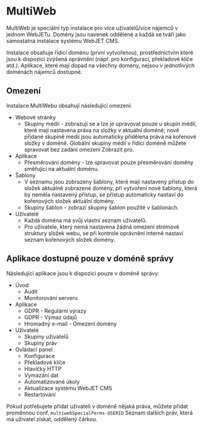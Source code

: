 # MultiWeb

MultiWeb je speciální typ instalace pro více uživatelů/více nájemců v jednom WebJETu. Domény jsou navenek oddělené a každá se tváří jako samostatná instalace systému WebJET CMS.

Instalace obsahuje řídicí doménu (první vytvořenou), prostřednictvím které jsou k dispozici zvýšená oprávnění (např. pro konfiguraci, překladové klíče atd.). Aplikace, které mají dopad na všechny domény, nejsou v jednotlivých doménách nájemců dostupné.

## Omezení

Instalace MultiWebu obsahují následující omezení:
- Webové stránky
  - Skupiny médií - zobrazují se a lze je upravovat pouze u skupin médií, které mají nastavena práva na složky v aktuální doméně; nově přidané skupině médií jsou automaticky přidělena práva na kořenové složky v doméně. Globální skupiny médií v řídicí doméně můžete spravovat bez zadání omezení Zobrazit pro.
- Aplikace
  - Přesměrování domény - lze spravovat pouze přesměrování domény směřující na aktuální doménu.
- Šablony
  - V seznamu jsou zobrazeny šablony, které mají nastavený přístup do složek aktuálně zobrazené domény, při vytvoření nové šablony, která by neměla nastavený přístup, se přístup automaticky nastaví do kořenových složek aktuální domény.
  - Skupiny šablon - zobrazí skupiny šablon použité v šablonách.
- Uživatelé
  - Každá doména má svůj vlastní seznam uživatelů.
  - Pro uživatele, který nemá nastavena žádná omezení stromové struktury složek webu, se při kontrole oprávnění interně nastaví seznam kořenových složek domény.

## Aplikace dostupné pouze v doméně správy

Následující aplikace jsou k dispozici pouze v doméně správy:
- Úvod
  - Audit
  - Monitorování serveru
- Aplikace
  - GDPR - Regulární výrazy
  - GDPR - Výmaz údajů
  - Hromadný e-mail - Omezení domény
- Uživatelé
  - Skupiny uživatelů
  - Skupiny práv
- Ovládací panel
  - Konfigurace
  - Překladové klíče
  - Hlavičky HTTP
  - Vymazání dat
  - Automatizované úkoly
  - Aktualizace systému WebJET CMS
  - Restartování

Pokud potřebujete přidat uživateli v doméně nějaká práva, můžete přidat proměnnou conf. `multiwebSpecialPerms-USERID` Seznam dalších práv, která má uživatel získat, oddělený čárkou.
